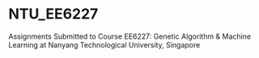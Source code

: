 # NTU_EE6227
Assignments Submitted to Course EE6227: Genetic Algorithm & Machine Learning at Nanyang Technological University, Singapore
